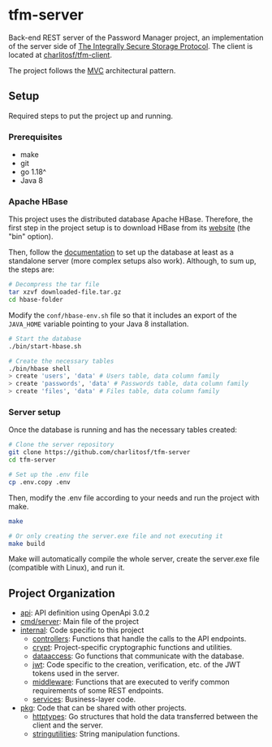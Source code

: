 # tfm-server

Back-end REST server of the Password Manager project, an implementation of the server side of [The Integrally Secure Storage Protocol](http://hdl.handle.net/10045/124732). The client is located at [charlitosf/tfm-client](https://github.com/charlitosf/tfm-client).

The project follows the [MVC](https://en.wikipedia.org/wiki/Model%E2%80%93view%E2%80%93controller) architectural pattern.

## Setup

Required steps to put the project up and running.

### Prerequisites

- make
- git
- go 1.18^
- Java 8

### Apache HBase

This project uses the distributed database Apache HBase. Therefore, the first step in the project setup is to download HBase from its [website](https://hbase.apache.org/downloads.html) (the "bin" option).

Then, follow the [documentation](https://hbase.apache.org/book.html#quickstart) to set up the database at least as a standalone server (more complex setups also work). Although, to sum up, the steps are:

```bash
# Decompress the tar file
tar xzvf downloaded-file.tar.gz
cd hbase-folder
```

Modify the `conf/hbase-env.sh` file so that it includes an export of the `JAVA_HOME` variable pointing to your Java 8 installation.

```bash
# Start the database
./bin/start-hbase.sh
```

```bash
# Create the necessary tables
./bin/hbase shell
> create 'users', 'data' # Users table, data column family
> create 'passwords', 'data' # Passwords table, data column family
> create 'files', 'data' # Files table, data column family
```

### Server setup

Once the database is running and has the necessary tables created:

```bash
# Clone the server repository
git clone https://github.com/charlitosf/tfm-server
cd tfm-server

# Set up the .env file
cp .env.copy .env
```

Then, modify the .env file according to your needs and run the project with make.

```bash
make

# Or only creating the server.exe file and not executing it
make build
```

Make will automatically compile the whole server, create the server.exe file (compatible with Linux), and run it.

## Project Organization

- [api](https://github.com/charlitosf/tfm-server/tree/master/api): API definition using OpenApi 3.0.2
- [cmd/server](https://github.com/charlitosf/tfm-server/tree/master/cmd/server): Main file of the project
- [internal](https://github.com/charlitosf/tfm-server/tree/master/internal): Code specific to this project
  - [controllers](https://github.com/charlitosf/tfm-server/tree/master/internal/controllers): Functions that handle the calls to the API endpoints.
  - [crypt](https://github.com/charlitosf/tfm-server/tree/master/internal/crypt): Project-specific cryptographic functions and utilities.
  - [dataaccess](https://github.com/charlitosf/tfm-server/tree/master/internal/dataaccess): Go functions that communicate with the database.
  - [jwt](https://github.com/charlitosf/tfm-server/tree/master/internal/jwt): Code specific to the creation, verification, etc. of the JWT tokens used in the server.
  - [middleware](https://github.com/charlitosf/tfm-server/tree/master/internal/middleware): Functions that are executed to verify common requirements of some REST endpoints.
  - [services](https://github.com/charlitosf/tfm-server/tree/master/internal/services): Business-layer code.
- [pkg](https://github.com/charlitosf/tfm-server/tree/master/pkg): Code that can be shared with other projects.
  - [httptypes](https://github.com/charlitosf/tfm-server/tree/master/pkg/httptypes): Go structures that hold the data transferred between the client and the server.
  - [stringutilities](https://github.com/charlitosf/tfm-server/tree/master/pkg/stringutilities): String manipulation functions.
